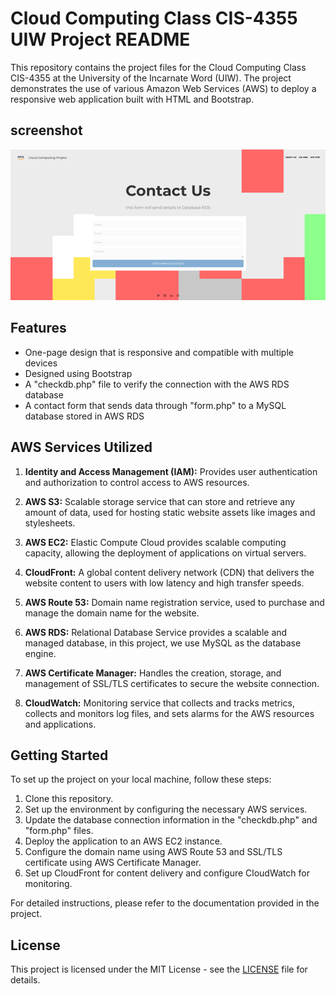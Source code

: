 # Cloud Computing Class CIS-4355 UIW Project README

This repository contains the project files for the Cloud Computing Class CIS-4355 at the University of the Incarnate Word (UIW). The project demonstrates the use of various Amazon Web Services (AWS) to deploy a responsive web application built with HTML and Bootstrap.

## screenshot 

![Project Screenshot](https://github.com/YASSEROVIC/Cloud-Computing/blob/main/Screenshot.png?raw=true)

## Features

- One-page design that is responsive and compatible with multiple devices
- Designed using Bootstrap
- A "checkdb.php" file to verify the connection with the AWS RDS database
- A contact form that sends data through "form.php" to a MySQL database stored in AWS RDS

## AWS Services Utilized

1. **Identity and Access Management (IAM):** Provides user authentication and authorization to control access to AWS resources.

2. **AWS S3:** Scalable storage service that can store and retrieve any amount of data, used for hosting static website assets like images and stylesheets.

3. **AWS EC2:** Elastic Compute Cloud provides scalable computing capacity, allowing the deployment of applications on virtual servers.

4. **CloudFront:** A global content delivery network (CDN) that delivers the website content to users with low latency and high transfer speeds.

5. **AWS Route 53:** Domain name registration service, used to purchase and manage the domain name for the website.

6. **AWS RDS:** Relational Database Service provides a scalable and managed database, in this project, we use MySQL as the database engine.

7. **AWS Certificate Manager:** Handles the creation, storage, and management of SSL/TLS certificates to secure the website connection.

8. **CloudWatch:** Monitoring service that collects and tracks metrics, collects and monitors log files, and sets alarms for the AWS resources and applications.

## Getting Started

To set up the project on your local machine, follow these steps:

1. Clone this repository.
2. Set up the environment by configuring the necessary AWS services.
3. Update the database connection information in the "checkdb.php" and "form.php" files.
4. Deploy the application to an AWS EC2 instance.
5. Configure the domain name using AWS Route 53 and SSL/TLS certificate using AWS Certificate Manager.
6. Set up CloudFront for content delivery and configure CloudWatch for monitoring.

For detailed instructions, please refer to the documentation provided in the project.


## License

This project is licensed under the MIT License - see the [LICENSE](LICENSE) file for details.

